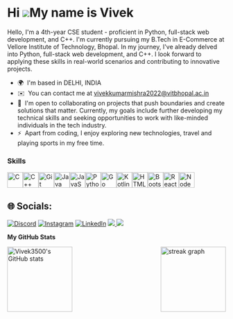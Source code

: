 Hi ![](https://user-images.githubusercontent.com/18350557/176309783-0785949b-9127-417c-8b55-ab5a4333674e.gif)My name is Vivek
=============================================================================================================================

Hello, I'm a 4th-year CSE student - proficient in Python, full-stack web development, and C++. I'm currently pursuing my B.Tech in E-Commerce at Vellore Institute of Technology, Bhopal. In my journey, I've already delved into Python, full-stack web development, and C++. I look forward to applying these skills in real-world scenarios and contributing to innovative projects.

* 🌍  I'm based in DELHI, INDIA
* ✉️  You can contact me at [vivekkumarmishra2022@vitbhopal.ac.in](mailto:vivekkumarmishra2022@vitbhopal.ac.in)
* 🤝  I'm open to collaborating on projects that push boundaries and create solutions that matter. Currently, my goals include further developing my technical skills and seeking opportunities to work with like-minded individuals in the tech industry.
* ⚡  Apart from coding, I enjoy exploring new technologies, travel and playing sports in my free time.

### Skills


<p align="left">
<a href="https://docs.microsoft.com/en-us/cpp/?view=msvc-170" target="_blank" rel="noreferrer"><img src="https://raw.githubusercontent.com/danielcranney/readme-generator/main/public/icons/skills/c-colored.svg" width="36" height="36" alt="C" /></a><a href="https://docs.microsoft.com/en-us/cpp/?view=msvc-170" target="_blank" rel="noreferrer"><img src="https://raw.githubusercontent.com/danielcranney/readme-generator/main/public/icons/skills/cplusplus-colored.svg" width="36" height="36" alt="C++" /></a><a href="https://git-scm.com/" target="_blank" rel="noreferrer"><img src="https://raw.githubusercontent.com/danielcranney/readme-generator/main/public/icons/skills/git-colored.svg" width="36" height="36" alt="Git" /></a><a href="https://www.oracle.com/java/" target="_blank" rel="noreferrer"><img src="https://raw.githubusercontent.com/danielcranney/readme-generator/main/public/icons/skills/java-colored.svg" width="36" height="36" alt="Java" /></a><a href="https://developer.mozilla.org/en-US/docs/Web/JavaScript" target="_blank" rel="noreferrer"><img src="https://raw.githubusercontent.com/danielcranney/readme-generator/main/public/icons/skills/javascript-colored.svg" width="36" height="36" alt="JavaScript" /></a><a href="https://www.python.org/" target="_blank" rel="noreferrer"><img src="https://raw.githubusercontent.com/danielcranney/readme-generator/main/public/icons/skills/python-colored.svg" width="36" height="36" alt="Python" /></a><a href="https://go.dev/doc/" target="_blank" rel="noreferrer"><img src="https://raw.githubusercontent.com/danielcranney/readme-generator/main/public/icons/skills/go-colored.svg" width="36" height="36" alt="Go" /></a><a href="https://kotlinlang.org/" target="_blank" rel="noreferrer"><img src="https://raw.githubusercontent.com/danielcranney/readme-generator/main/public/icons/skills/kotlin-colored.svg" width="36" height="36" alt="Kotlin" /></a><a href="https://developer.mozilla.org/en-US/docs/Glossary/HTML5" target="_blank" rel="noreferrer"><img src="https://raw.githubusercontent.com/danielcranney/readme-generator/main/public/icons/skills/html5-colored.svg" width="36" height="36" alt="HTML5" /></a><a href="https://getbootstrap.com/" target="_blank" rel="noreferrer"><img src="https://raw.githubusercontent.com/danielcranney/readme-generator/main/public/icons/skills/bootstrap-colored.svg" width="36" height="36" alt="Bootstrap" /></a><a href="https://reactjs.org/" target="_blank" rel="noreferrer"><img src="https://raw.githubusercontent.com/danielcranney/readme-generator/main/public/icons/skills/react-colored.svg" width="36" height="36" alt="React" /></a><a href="https://nodejs.org/en/" target="_blank" rel="noreferrer"><img src="https://raw.githubusercontent.com/danielcranney/readme-generator/main/public/icons/skills/nodejs-colored.svg" width="36" height="36" alt="NodeJS" /></a>
</p>


## 🌐 Socials:
[![Discord](https://img.shields.io/badge/Discord-7289DA?style=for-the-badge&logo=discord&logoColor=white)](https://discord.gg/____.v.i.v.e.k._._._._) [![Instagram](https://img.shields.io/badge/Instagram-E4405F?style=for-the-badge&logo=instagram&logoColor=white)](https://instagram.com/____.v.i.v.e.k._._._._) [![LinkedIn](https://img.shields.io/badge/LinkedIn-0077B5?style=for-the-badge&logo=linkedin&logoColor=white)](https://linkedin.com/in/vivek-kumar-mishra-22bey10099) 
<a href="https://wa.me/+918227007289?text=Hi i want to contact" target="_blank">
    <img src="https://img.shields.io/badge/WhatsApp-25D366?style=for-the-badge&logo=whatsapp&logoColor=white" />
  </a>
 <a href="mishravivek3500@gmail.com" target="_blank">
    <img src="https://img.shields.io/badge/Gmail-D14836?style=for-the-badge&logo=gmail&logoColor=white"  />
  </a>

<b>My GitHub Stats</b>

<a href="http://www.github.com/Vivek3500"><img align="left" src="https://github-readme-stats.vercel.app/api?username=Vivek3500&show_icons=true&hide=&count_private=true&title_color=ef4444&text_color=ef4444&icon_color=f97316&bg_color=1c1917&hide_border=true&show_icons=true" alt="Vivek3500's GitHub stats" height="150" alt="stats graph" /></a>

<a href="http://www.github.com/Vivek3500"> <img align="right" src="https://github-readme-streak-stats.herokuapp.com/?user=Vivek3500&stroke=ef4444&background=1c1917&ring=ef4444&fire=ef4444&currStreakNum=ef4444&currStreakLabel=ef4444&sideNums=ef4444&sideLabels=ef4444&dates=ef4444&hide_border=true"  height="150" alt="streak graph" /> </a>

